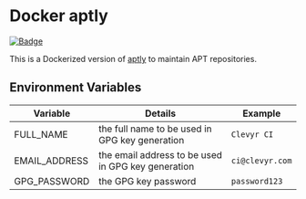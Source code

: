 # Docker aptly

[![Badge](https://images.microbadger.com/badges/image/clevyr/aptly.svg)](https://microbadger.com/images/clevyr/aptly "Get your own image badge on microbadger.com")

This is a Dockerized version of [aptly](https://aptly.info) to maintain APT repositories.

## Environment Variables

|   Variable    |                      Details                       |     Example     |
| ------------- | -------------------------------------------------- | --------------- |
| FULL_NAME     | the full name to be used in GPG key generation     | `Clevyr CI`     |
| EMAIL_ADDRESS | the email address to be used in GPG key generation | `ci@clevyr.com` |
| GPG_PASSWORD  | the GPG key password                               | `password123`   |

